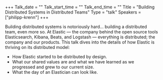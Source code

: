 +++
Talk_date = ""
Talk_start_time = ""
Talk_end_time = ""
Title = "Building Distributed Systems in Distributed Teams"
Type = "talk"
Speakers = ["philipp-krenn"]
+++

Building distributed systems is notoriously hard... building a distributed team, even more so. At Elastic — the company behind the open source tools Elasticsearch, Kibana, Beats, and Logstash — everything is distributed; the company and our products. This talk dives into the details of how Elastic is thriving on its distributed model:

* How Elastic started to be distributed by design.
* What our shared values are and what we have learned as we progressed and grew to our current size.
* What the day of an Elastician can look like.
